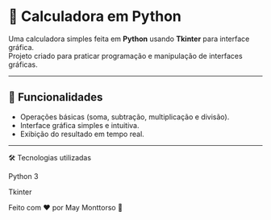 # 🧮 Calculadora em Python

Uma calculadora simples feita em **Python** usando **Tkinter** para interface gráfica.  
Projeto criado para praticar programação e manipulação de interfaces gráficas.

---

## 🚀 Funcionalidades
- Operações básicas (soma, subtração, multiplicação e divisão).
- Interface gráfica simples e intuitiva.
- Exibição do resultado em tempo real.

---

🛠️ Tecnologias utilizadas

Python 3

Tkinter

Feito com ❤️ por May Monttorso
 🚀